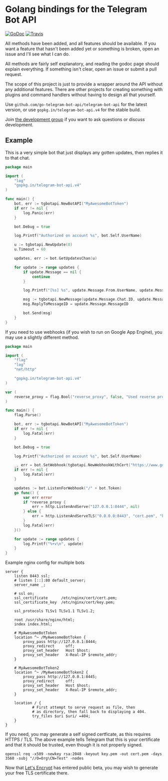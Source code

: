 # Golang bindings for the Telegram Bot API

[![GoDoc](https://godoc.org/github.com/go-telegram-bot-api/telegram-bot-api?status.svg)](http://godoc.org/github.com/go-telegram-bot-api/telegram-bot-api)
[![Travis](https://travis-ci.org/go-telegram-bot-api/telegram-bot-api.svg)](https://travis-ci.org/go-telegram-bot-api/telegram-bot-api)

All methods have been added, and all features should be available.
If you want a feature that hasn't been added yet or something is broken,
open an issue and I'll see what I can do.

All methods are fairly self explanatory, and reading the godoc page should
explain everything. If something isn't clear, open an issue or submit
a pull request.

The scope of this project is just to provide a wrapper around the API
without any additional features. There are other projects for creating
something with plugins and command handlers without having to design
all that yourself.

Use `github.com/go-telegram-bot-api/telegram-bot-api` for the latest
version, or use `gopkg.in/telegram-bot-api.v4` for the stable build.

Join [the development group](https://telegram.me/go_telegram_bot_api) if
you want to ask questions or discuss development.

## Example

This is a very simple bot that just displays any gotten updates,
then replies it to that chat.

```go
package main

import (
	"log"
	"gopkg.in/telegram-bot-api.v4"
)

func main() {
	bot, err := tgbotapi.NewBotAPI("MyAwesomeBotToken")
	if err != nil {
		log.Panic(err)
	}

	bot.Debug = true

	log.Printf("Authorized on account %s", bot.Self.UserName)

	u := tgbotapi.NewUpdate(0)
	u.Timeout = 60

	updates, err := bot.GetUpdatesChan(u)

	for update := range updates {
		if update.Message == nil {
			continue
		}

		log.Printf("[%s] %s", update.Message.From.UserName, update.Message.Text)

		msg := tgbotapi.NewMessage(update.Message.Chat.ID, update.Message.Text)
		msg.ReplyToMessageID = update.Message.MessageID

		bot.Send(msg)
	}
}
```

If you need to use webhooks (if you wish to run on Google App Engine),
you may use a slightly different method.

```go
package main

import (
	"flag"
	"log"
	"net/http"

	"gopkg.in/telegram-bot-api.v4"
)

var (
	reverse_proxy = flag.Bool("reverse_proxy", false, "Used reverse proxy (e.g., nginx)")
)

func main() {
	flag.Parse()

	bot, err := tgbotapi.NewBotAPI("MyAwesomeBotToken")
	if err != nil {
		log.Fatal(err)
	}

	bot.Debug = true

	log.Printf("Authorized on account %s", bot.Self.UserName)

	_, err = bot.SetWebhook(tgbotapi.NewWebhookWithCert("https://www.google.com:8443/"+bot.Token, "cert.pem"))
	if err != nil {
		log.Fatal(err)
	}

	updates := bot.ListenForWebhook("/" + bot.Token)
	go func() {
		var err error
		if *reverse_proxy {
			err = http.ListenAndServe("127.0.0.1:8444", nil)
		} else {
			err = http.ListenAndServeTLS("0.0.0.0:8443", "cert.pem", "key.pem", nil)
		}
		log.Fatal(err)
	}()

	for update := range updates {
		log.Printf("%+v\n", update)
	}
}
```

Example nginx config for multiple bots

```nginx
server {
	listen 8443 ssl;
	# listen [::]:80 default_server;
	server_name _;

	# ssl on;
	ssl_certificate		 /etc/nginx/cert/cert.pem;
	ssl_certificate_key  /etc/nginx/cert/key.pem;

	ssl_protocols TLSv1 TLSv1.1 TLSv1.2;

	root /usr/share/nginx/html;
	index index.html;

	# MyAwesomeBotToken
	location ^~ /MyAwesomeBotToken {
		proxy_pass http://127.0.0.1:8444;
		proxy_redirect	   off;
		proxy_set_header   Host $host;
		proxy_set_header   X-Real-IP $remote_addr;
	}

	# MyAwesomeBotToken2
	location ^~ /MyAwesomeBotToken2 {
		proxy_pass http://127.0.0.1:8445;
		proxy_redirect	   off;
		proxy_set_header   Host $host;
		proxy_set_header   X-Real-IP $remote_addr;
	}

	location / {
			# First attempt to serve request as file, then
			# as directory, then fall back to displaying a 404.
			try_files $uri $uri/ =404;
	}
}
```

If you need, you may generate a self signed certficate, as this requires
HTTPS / TLS. The above example tells Telegram that this is your
certificate and that it should be trusted, even though it is not
properly signed.

    openssl req -x509 -newkey rsa:2048 -keyout key.pem -out cert.pem -days 3560 -subj "//O=Org\CN=Test" -nodes

Now that [Let's Encrypt](https://letsencrypt.org) has entered public beta,
you may wish to generate your free TLS certificate there.
